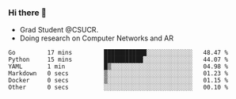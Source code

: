### Hi there 👋
- Grad Student @CSUCR. 
- Doing research on Computer Networks and AR
<!--START_SECTION:waka-->

```text
Go         17 mins         ████████████░░░░░░░░░░░░░   48.47 %
Python     15 mins         ███████████░░░░░░░░░░░░░░   44.07 %
YAML       1 min           █▒░░░░░░░░░░░░░░░░░░░░░░░   04.98 %
Markdown   0 secs          ▒░░░░░░░░░░░░░░░░░░░░░░░░   01.23 %
Docker     0 secs          ▒░░░░░░░░░░░░░░░░░░░░░░░░   01.15 %
Other      0 secs          ░░░░░░░░░░░░░░░░░░░░░░░░░   00.10 %
```

<!--END_SECTION:waka-->
<!--
**jluo117/jluo117** is a ✨ _special_ ✨ repository because its `README.md` (this file) appears on your GitHub profile.

Here are some ideas to get you started:

- 🔭 I’m currently working on ...
- 🌱 I’m currently learning ...
- 👯 I’m looking to collaborate on ...
- 🤔 I’m looking for help with ...
- 💬 Ask me about ...
- 📫 How to reach me: ...
- 😄 Pronouns: ...
- ⚡ Fun fact: ...
-->
